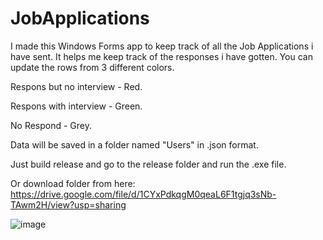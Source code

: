 # JobApplications
I made this Windows Forms app to keep track of all the Job Applications i have sent.
It helps me keep track of the responses i have gotten. 
You can update the rows from 3 different colors. 

Respons but no interview - Red.

Respons with interview - Green.

No Respond - Grey.

Data will be saved in a folder named "Users" in .json format.


Just build release and go to the release folder and run the .exe file. 

Or download folder from here: https://drive.google.com/file/d/1CYxPdkqgM0qeaL6F1tgjq3sNb-TAwm2H/view?usp=sharing


 ![image](https://github.com/RasmusThn/JobApplications/assets/89934634/05316329-29e2-49e6-bea3-4dc7138312d3)

